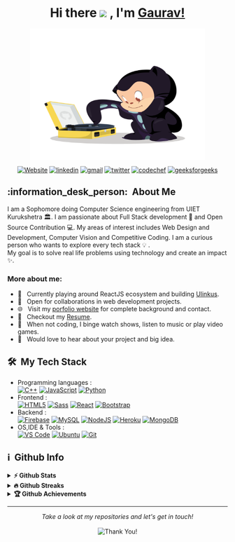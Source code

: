 <h1 align="center"> Hi there <img src="https://media.giphy.com/media/hvRJCLFzcasrR4ia7z/giphy.gif" width="30px"> , I'm <a href="https://vermagaurav.co/">Gaurav!</a> </h1>

<p align="center">
  <img src = "vinyltocat.png" width = "400" height = "300" align = "center">
</p>

<p align="center">
    <a href="https://vermagaurav.co"><img alt="Website" title="website" src="https://img.shields.io/badge/-Website-47CCCC?style=flat&logo=Google-Chrome&logoColor=white&link=https://vermagaurav.co"/></a>
  <a href="https://www.linkedin.com/in/vermagaurav8"><img alt="linkedin" title="Linkedin" src="https://img.shields.io/badge/LinkedIn-0077B5?style=flat&logo=linkedin&logoColor=white&link=https://www.linkedin.com/in/vermagaurav8"/></a>
  <a href="mailto:gaurav.verma382001@gmail.com"><img alt="gmail" title="gmail" src="https://img.shields.io/badge/Gmail-red?style=flat&logo=Gmail&logoColor=white&link=mailto:gaurav.verma382001@gmail.com"/></a>
<a href="https://twitter.com/vermagaurav0"><img alt="twitter" title="twitter" src="https://img.shields.io/badge/-Twitter-1ca0f1?style=flat&labelColor=1ca0f1&logo=twitter&logoColor=white&link=https://twitter.com/vermagaurav0"/></a>
<a href="https://www.codechef.com/users/vermagaurav"><img alt="codechef" title="codechef" src="https://img.shields.io/badge/-codechef-935F31?style=flat&logo=codechef&logoColor=white"/></a>
<a href="https://auth.geeksforgeeks.org/user/vermagaurav8/practice/"><img alt="geeksforgeeks" title="geeksforgeeks" src="https://img.shields.io/badge/-geeksforgeeks-success?style=flat&logo=geeksforgeeks&logoColor=white"/></a>

</p>

<h2> :information_desk_person:&nbsp; About Me</h2>

I am a Sophomore doing Computer Science engineering from UIET Kurukshetra :classical_building:. I am passionate about Full Stack development 🚀 and Open Source Contribution 💻. My areas of interest includes Web Design and Development, Computer Vision and Competitive Coding.
I am a curious person who wants to explore every tech stack :bulb: .<br>
My goal is to solve real life problems using technology and create an impact :sparkles:.

### More about me:

- 🔭 &nbsp; Currently playing around ReactJS ecosystem and building [Ulinkus](https://github.com/Ulinkus).
- 🤝 &nbsp; Open for collaborations in web development projects.
- 🌐 &nbsp; Visit my [porfolio website](https://vermagaurav.co) for complete background and contact.
- 📝 &nbsp; Checkout my [Resume](http://bit.ly/resume_softwareintern).
- :ski: &nbsp; When not coding, I binge watch shows, listen to music or play video games.
- 🌱 &nbsp; Would love to hear about your project and big idea.

<h2> 🛠 &nbsp;My Tech Stack</h2>

- Programming languages : <br />
  [![C++](https://img.shields.io/badge/C%2B%2B-00599C?style=flat&logo=c%2B%2B&logoColor=white)](https://www.cplusplus.com/) [![JavaScript](https://img.shields.io/badge/JavaScript-F7DF1E?style=flat&logo=javascript&logoColor=black)](https://developer.mozilla.org/en-US/docs/Web/JavaScript) [![Python](https://img.shields.io/badge/Python-14354C?style=flat&logo=python&logoColor=white)](https://www.python.org)
- Frontend : <br />
  [![HTML5](https://img.shields.io/badge/HTML5-E34F26?style=flat&logo=html5&logoColor=white)](https://www.w3.org/html/) [![Sass](https://img.shields.io/badge/Sass-CC6699?style=flat&logo=sass&logoColor=white)](https://sass-lang.com/) [![React](https://img.shields.io/badge/React-20232A?style=flat&logo=react&logoColor=61DAFB)](https://reactjs.org/) [![Bootstrap](https://img.shields.io/badge/Bootstrap-563D7C?style=flat&logo=bootstrap&logoColor=white)](https://getbootstrap.com)
- Backend : <br />
  [![Firebase](https://img.shields.io/badge/-Firebase-2C2D72?style=flat&logo=firebase&logoColor=FFCA28)](https://firebase.google.com/) [![MySQL](https://img.shields.io/badge/MySQL-00000F?style=flat&logo=mysql&logoColor=white)](https://www.mysql.com/) [![NodeJS](https://img.shields.io/badge/Node.js-43853D?style=flat&logo=node.js&logoColor=white)](https://nodejs.org) [![Heroku](https://img.shields.io/badge/Heroku-430098?style=flat&logo=heroku&logoColor=white)](https://heroku.com) [![MongoDB](https://img.shields.io/badge/MongoDB-4EA94B?style=flat&logo=mongodb&logoColor=white)](https://www.mongodb.com/)
- OS,IDE & Tools : <br />
  [![VS Code](http://img.shields.io/badge/-VS%20Code-5C2D91?style=flat&logo=visual-studio-code&logoColor=white)](https://code.visualstudio.com/) [![Ubuntu](https://img.shields.io/badge/Ubuntu-E95420?style=flat&logo=ubuntu&logoColor=white)](https://ubuntu.com/) [![Git](https://img.shields.io/badge/Git-F05032?style=flat&logo=git&logoColor=white)](https://git-scm.com/)

<h2>ℹ️ &nbsp;Github Info</h2>
<details>	
  <summary><b>⚡ Github Stats</b></summary>
<img height="180em" src="https://github-readme-stats.vercel.app/api?username=vermagaurav8&show_icons=true&locale=en&hide_border=true" alt="vermagaurav8" />
<img height="180em" src="https://github-readme-stats.vercel.app/api/top-langs?username=vermagaurav8&show_icons=true&locale=en&layout=compact&langs_count=7&hide_border=true&hide=c" alt="vermagaurav8"/>
</details>

<details>
 <summary><b>🔥 Github Streaks</b></summary>
<p align="center"><img src="https://github-readme-streak-stats.herokuapp.com/?user=vermagaurav8" alt="vermagaurav8" /></p>
</details>

<details>
 <summary><b>🏆 Github Achievements</b></summary>
<p align="center"> <a href="https://github.com/ryo-ma/github-profile-trophy"><img src="https://github-profile-trophy.vercel.app/?username=vermagaurav8&margin-w=5" alt="vermagaurav8" /></a> </p>
</details>
 <hr>
<p align="center">
    <i>Take a look at my repositories and let's get in touch!</i><br><br>
   <img alt="Thank You!" title="Thank You" src="https://img.shields.io/badge/Thank-You-ff69b4.svg"/>
</p>
